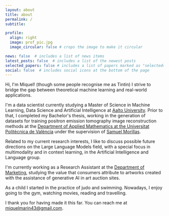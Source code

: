 ```yaml
---
layout: about
title: about
permalink: /
subtitle: 

profile:
  align: right
  image: prof_pic.jpg
  image_circular: false # crops the image to make it circular

news: false  # includes a list of news items
latest_posts: false  # includes a list of the newest posts
selected_papers: false # includes a list of papers marked as "selected={true}"
social: false  # includes social icons at the bottom of the page
---
```


Hi, I'm Miquel! (though some people recognise me as Tintin) I strive to bridge the gap between theoretical machine learning and real-world applications.  

I'm a data scientist currently studying a Master of Science in Machine Learning, Data Science and Artificial Intelligence at [Aalto University](https://www.aalto.fi/en). Prior to that, I completed my Bachelor's thesis, working in the generation of datasets for training positron emission tomography image reconstruction methods at the [Department of Applied Mathematics at the Universitat Politècnica de València](https://www.upv.es/entidades/DMAA/index-en.html) under the supervision of [Samuel Morillas](https://www.upv.es/pls/oalu/sic_person.Info?p_alias=smorillas&P_IDIOMA=i).

Related to my current research interests, I like to discuss possible future directions on the Large Language Models field, with a special focus in multimodality and in context learning, in the Artificial Intelligence and Language group.

I'm currently working as a Research Assistant at the [Department of Marketing](https://www.aalto.fi/en/department-of-marketing), studying the value that consumers attribute to artworks created with the assistance of generative AI in art auction sites.

As a child I started in the practice of judo and swimming. Nowadays, I enjoy going to the gym, watching movies, reading and travelling.

I thank you for having made it this far. You can reach me at [miquelmarin43@gmail.com](mailto:miquelmarin43@gmail.com).
